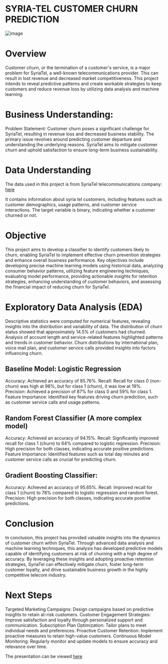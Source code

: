 # SYRIA-TEL CUSTOMER CHURN PREDICTION

![image](https://github.com/Donnesto/Project-Phase-3/assets/151524351/de556364-aec6-4d42-9694-581cc935805f)

# Overview
Customer churn, or the termination of a customer's service, is a major problem for SyriaTel, a well-known telecommunications provider. This can result in lost revenue and decreased market competitiveness. This project intends to reveal predictive patterns and create workable strategies to keep customers and reduce revenue loss by utilizing data analysis and machine learning.

# Business Understanding:
Problem Statement:
Customer churn poses a significant challenge for SyriaTel, resulting in revenue loss and decreased business stability. The primary issue revolves around predicting customer departure and understanding the underlying reasons. SyriaTel aims to mitigate customer churn and uphold satisfaction to ensure long-term business sustainability.

# Data Understanding
The data used in this project is from SyriaTel telecommunications company: [here](https://www.kaggle.com/datasets/becksddf/churn-in-telecoms-dataset)

It contains information about syria tel customers, including features such as customer demographics, usage patterns, and customer service interactions. The target variable is binary, indicating whether a customer churned or not.

# Objective
This project aims to develop a classifier to identify customers likely to churn, enabling SyriaTel to implement effective churn prevention strategies and enhance overall business performance. Key objectives include developing precise machine learning models using historical data, analyzing consumer behavior patterns, utilizing feature engineering techniques, evaluating model performance, providing actionable insights for retention strategies, enhancing understanding of customer behaviors, and assessing the financial impact of reducing churn for SyriaTel.

# Exploratory Data Analysis (EDA)
Descriptive statistics were computed for numerical features, revealing insights into the distribution and variability of data.
The distribution of churn status showed that approximately 14.5% of customers had churned.
Analysis of account length and service-related features highlighted patterns and trends in customer behavior.
Churn distributions by international plan, voice mail plan, and customer service calls provided insights into factors influencing churn.

## Baseline Model: Logistic Regression

Accuracy: Achieved an accuracy of 85.76%.
Recall: Recall for class 0 (non-churn) was high at 98%, but for class 1 (churn), it was low at 19%.
Precision: Achieved a precision of 87% for class 0 and 59% for class 1.
Feature Importance: Identified key features driving churn prediction, such as customer service calls and usage patterns.

## Random Forest Classifier (A more complex model)
Accuracy: Achieved an accuracy of 94.15%.
Recall: Significantly improved recall for class 1 (churn) to 64% compared to logistic regression.
Precision: High precision for both classes, indicating accurate positive predictions.
Feature Importance: Identified features such as total day minutes and customer service calls as crucial for predicting churn.


## Gradient Boosting Classifier:
Accuracy: Achieved an accuracy of 95.65%.
Recall: Improved recall for class 1 (churn) to 78% compared to logistic regression and random forest.
Precision: High precision for both classes, indicating accurate positive predictions.

# Conclusion
In conclusion, this  project has provided valuable insights into the dynamics of customer churn within SyriaTel. Through advanced data analysis and machine learning techniques, this analysis has developed predictive models capable of identifying customers at risk of churning with a high degree of accuracy. By leveraging these insights and adopting proactive retention strategies, SyriaTel can effectively mitigate churn, foster long-term customer loyalty, and drive sustainable business growth in the highly competitive telecom industry.

# Next Steps
Targeted Marketing Campaigns: Design campaigns based on predictive insights to retain at-risk customers.
Customer Engagement Strategies: Improve satisfaction and loyalty through personalized support and communication.
Subscription Plan Optimization: Tailor plans to meet individual needs and preferences.
Proactive Customer Retention: Implement proactive measures to retain high-value customers.
Continuous Model Monitoring: Regularly monitor and update models to ensure accuracy and relevance over time.


The presentation can be viewed [here](https://www.canva.com/design/DAF_AtiWMgc/4i0quEGanAQwMRy05UK5xQ/edit?utm_content=DAF_AtiWMgc&utm_campaign=designshare&utm_medium=link2&utm_source=sharebutton) 
